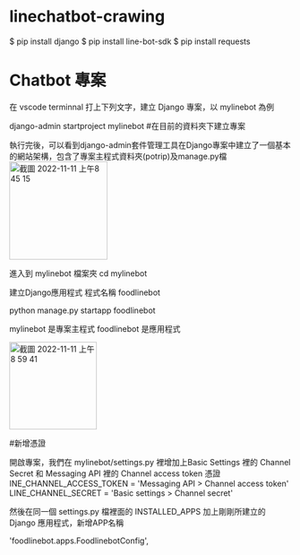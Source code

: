 # linechatbot-crawing


$ pip install django
$ pip install line-bot-sdk
$ pip install requests

# Chatbot 專案


在 vscode terminnal 打上下列文字，建立 Django 專案，以 mylinebot 為例

django-admin startproject mylinebot  #在目前的資料夾下建立專案

執行完後，可以看到django-admin套件管理工具在Django專案中建立了一個基本的網站架構，包含了專案主程式資料夾(potrip)及manage.py檔
<img width="175" alt="截圖 2022-11-11 上午8 45 15" src="https://user-images.githubusercontent.com/102644365/201236702-b60aa4e6-c779-4b27-b8bd-adc578f90751.png">

進入到 mylinebot 檔案夾
cd mylinebot

建立Django應用程式 程式名稱 foodlinebot

python manage.py startapp foodlinebot

mylinebot 是專案主程式
foodlinebot 是應用程式

<img width="156" alt="截圖 2022-11-11 上午8 59 41" src="https://user-images.githubusercontent.com/102644365/201237728-70a9f3ed-5474-4677-82bb-81fe47214041.png">

#新增憑證


開啟專案，我們在 mylinebot/settings.py 裡增加上Basic Settings 裡的 Channel Secret 和 Messaging API 裡的 Channel access token 憑證
INE_CHANNEL_ACCESS_TOKEN = 'Messaging API > Channel access token'
LINE_CHANNEL_SECRET = 'Basic settings > Channel secret'

然後在同一個 settings.py 檔裡面的 INSTALLED_APPS 加上剛剛所建立的 Django 應用程式，新增APP名稱

'foodlinebot.apps.FoodlinebotConfig',
